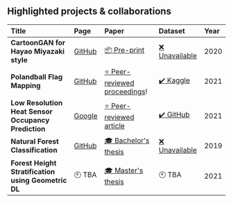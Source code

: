 ## Highlighted projects & collaborations

<!---
* **CartoonGAN for Hayao Miyazaki style** [[Code](https://github.com/FilipAndersson245/cartoon-gan)] [[Paper](https://arxiv.org/abs/2005.07702)]
* **Polandball Flag Mapping** [[Code](https://github.com/zimonitrome/polandball-flag-mapping)] [Paper TBA very soon!] [[Dataset](https://www.kaggle.com/zimonitrome/polandball-characters)]
* **Low Resolution Heat Sensor Occupancy Prediction** [Code TBA] [[Paper](https://www.mdpi.com/1424-8220/21/4/1036)] [[Dataset](https://github.com/bsirmacek/heatsensor_dataset)]
* **Natural Forest Classification** [[Code](https://github.com/zimonitrome/natural-forest-classification)] [[Paper](http://hj.diva-portal.org/smash/record.jsf?pid=diva2:1334914)]
* **Forest Height Stratification using Geometric DL** [Code TBA?] [Paper TBA] [Data TBA?]
-->

| Title                                               | Page                                                                         | Paper                                                                                 | Dataset                                                               | Year |
| :-------------------------------------------------- | :--------------------------------------------------------------------------- | :------------------------------------------------------------------------------------ | :-------------------------------------------------------------------- | :--- |
| **CartoonGAN for Hayao Miyazaki style**             | [GitHub](https://github.com/FilipAndersson245/cartoon-gan)                   | [📦 Pre-print](https://arxiv.org/abs/2005.07702)                                     | [❌ Unavailable](## "Due to copyright")                               | 2020 |
| **Polandball Flag Mapping**                         | [GitHub](https://github.com/zimonitrome/polandball-flag-mapping)             | [⭐ Peer-reviewed proceedings](https://ieeexplore.ieee.org/abstract/document/9533306)!                                                                    | [✔️ Kaggle](https://www.kaggle.com/zimonitrome/polandball-characters) | 2021 |
| **Low Resolution Heat Sensor Occupancy Prediction** | [Google](https://sites.google.com/view/occupancy-prediction/home)            | [⭐ Peer-reviewed article](https://www.mdpi.com/1424-8220/21/4/1036)                 | [✔️ GitHub](https://github.com/bsirmacek/heatsensor_dataset)          | 2021 |
| **Natural Forest Classification**                   | [GitHub](https://github.com/zimonitrome/natural-forest-classification)       | [🎓 Bachelor's thesis](http://urn.kb.se/resolve?urn=urn:nbn:se:hj:diva-45267) | [❌ Unavailable](## "Due to confidentiality")                         | 2019 |
| **Forest Height Stratification using Geometric DL** | 🕙 TBA                                                                      | [🎓 Master's thesis](http://urn.kb.se/resolve?urn=urn:nbn:se:hj:diva-54155)                                                                                | 🕙 TBA                                                                | 2021 |
